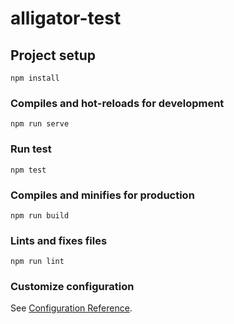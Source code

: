 # alligator-test

## Project setup
```
npm install
```

### Compiles and hot-reloads for development
```
npm run serve
```

### Run test
```
npm test
```

### Compiles and minifies for production
```
npm run build
```

### Lints and fixes files
```
npm run lint
```

### Customize configuration
See [Configuration Reference](https://cli.vuejs.org/config/).

